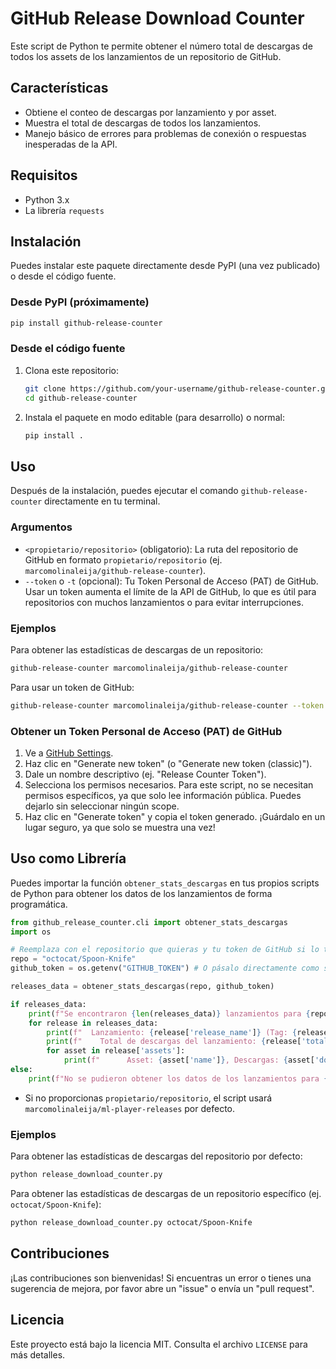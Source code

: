 # GitHub Release Download Counter

Este script de Python te permite obtener el número total de descargas de todos los assets de los lanzamientos de un repositorio de GitHub.

## Características

- Obtiene el conteo de descargas por lanzamiento y por asset.
- Muestra el total de descargas de todos los lanzamientos.
- Manejo básico de errores para problemas de conexión o respuestas inesperadas de la API.

## Requisitos

- Python 3.x
- La librería `requests`

## Instalación

Puedes instalar este paquete directamente desde PyPI (una vez publicado) o desde el código fuente.

### Desde PyPI (próximamente)

```bash
pip install github-release-counter
```

### Desde el código fuente

1.  Clona este repositorio:
    ```bash
    git clone https://github.com/your-username/github-release-counter.git
    cd github-release-counter
    ```
2.  Instala el paquete en modo editable (para desarrollo) o normal:
    ```bash
    pip install .
    ```

## Uso

Después de la instalación, puedes ejecutar el comando `github-release-counter` directamente en tu terminal.

### Argumentos

-   `<propietario/repositorio>` (obligatorio): La ruta del repositorio de GitHub en formato `propietario/repositorio` (ej. `marcomolinaleija/github-release-counter`).
-   `--token` o `-t` (opcional): Tu Token Personal de Acceso (PAT) de GitHub. Usar un token aumenta el límite de la API de GitHub, lo que es útil para repositorios con muchos lanzamientos o para evitar interrupciones.

### Ejemplos

Para obtener las estadísticas de descargas de un repositorio:

```bash
github-release-counter marcomolinaleija/github-release-counter
```

Para usar un token de GitHub:

```bash
github-release-counter marcomolinaleija/github-release-counter --token Tu_GITHUB_TOKEN
```

### Obtener un Token Personal de Acceso (PAT) de GitHub

1.  Ve a [GitHub Settings](https://github.com/settings/tokens).
2.  Haz clic en "Generate new token" (o "Generate new token (classic)").
3.  Dale un nombre descriptivo (ej. "Release Counter Token").
4.  Selecciona los permisos necesarios. Para este script, no se necesitan permisos específicos, ya que solo lee información pública. Puedes dejarlo sin seleccionar ningún scope.
5.  Haz clic en "Generate token" y copia el token generado. ¡Guárdalo en un lugar seguro, ya que solo se muestra una vez!

## Uso como Librería

Puedes importar la función `obtener_stats_descargas` en tus propios scripts de Python para obtener los datos de los lanzamientos de forma programática.

```python
from github_release_counter.cli import obtener_stats_descargas
import os

# Reemplaza con el repositorio que quieras y tu token de GitHub si lo tienes
repo = "octocat/Spoon-Knife"
github_token = os.getenv("GITHUB_TOKEN") # O pásalo directamente como string

releases_data = obtener_stats_descargas(repo, github_token)

if releases_data:
    print(f"Se encontraron {len(releases_data)} lanzamientos para {repo}.")
    for release in releases_data:
        print(f"  Lanzamiento: {release['release_name']} (Tag: {release['tag_name']})")
        print(f"    Total de descargas del lanzamiento: {release['total_release_downloads']}")
        for asset in release['assets']:
            print(f"      Asset: {asset['name']}, Descargas: {asset['download_count']}")
else:
    print(f"No se pudieron obtener los datos de los lanzamientos para {repo}.")
```


-   Si no proporcionas `propietario/repositorio`, el script usará `marcomolinaleija/ml-player-releases` por defecto.

### Ejemplos

Para obtener las estadísticas de descargas del repositorio por defecto:

```bash
python release_download_counter.py
```

Para obtener las estadísticas de descargas de un repositorio específico (ej. `octocat/Spoon-Knife`):

```bash
python release_download_counter.py octocat/Spoon-Knife
```

## Contribuciones

¡Las contribuciones son bienvenidas! Si encuentras un error o tienes una sugerencia de mejora, por favor abre un "issue" o envía un "pull request".

## Licencia

Este proyecto está bajo la licencia MIT. Consulta el archivo `LICENSE` para más detalles.
